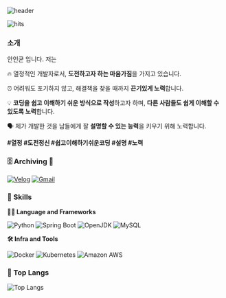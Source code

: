 ![header](https://capsule-render.vercel.app/api?type=waving&color=auto&height=360&text=Easy+coding+makes+happy%21&fontSize=60&fontAlign=50&fontAlignY=30&desc=I%27ll+try+to+code+it+so+that+others+can+recognize+it.&descSize=30&descAlign=50&descAlignY=60)

![hits](https://hits.seeyoufarm.com/api/count/incr/badge.svg?url=https%3A%2F%2Fgithub.com%2Faaingyunii&edge_flat=false&title=%EB%B0%A9%EB%AC%B8%EC%9E%90+%EC%88%98)

### 소개

안인균 입니다. 저는

🔥 열정적인 개발자로서, **도전하고자 하는 마음가짐**을 가지고 있습니다.

⏰ 어려워도 포기하지 않고, 해결책을 찾을 때까지 **끈기있게 노력**합니다.

💡 **코딩을 쉽고 이해하기 쉬운 방식으로 작성**하고자 하며, **다른 사람들도 쉽게 이해할 수 있도록 노력**합니다.

🗣️ 제가 개발한 것을 남들에게 잘 **설명할 수 있는 능력**을 키우기 위해 노력합니다.

**#열정 #도전정신 #쉽고이해하기쉬운코딩 #설명 #노력**

### 🗄️ Archiving 📁
<p>
  
  <a href="https://velog.io/@dlsrbs98"> ![Velog](https://img.shields.io/badge/velog-20C997.svg?&style=for-the-badge&logo=velog&logoColor=white)</a>
  <a href="mailto:dlsrbs98@gmail.com"> ![Gmail](https://img.shields.io/badge/gmail-EA4335.svg?&style=for-the-badge&logo=gmail&logoColor=white)</a>
</p>

### 🦾 Skills

**🧑‍💻 Language and Frameworks**

![Python](https://img.shields.io/badge/python-3776AB.svg?&style=for-the-badge&logo=python&logoColor=white) ![Spring Boot](https://img.shields.io/badge/springboot-6DB33F.svg?&style=for-the-badge&logo=springboot&logoColor=white) ![OpenJDK](https://img.shields.io/badge/openjdk-437291.svg?&style=for-the-badge&logo=openjdk&logoColor=white) ![MySQL](https://img.shields.io/badge/mysql-4479A1.svg?&style=for-the-badge&logo=mysql&logoColor=white) 

**🛠️ Infra and Tools**

![Docker](https://img.shields.io/badge/docker-2496ED.svg?&style=for-the-badge&logo=docker&logoColor=white) ![Kubernetes](https://img.shields.io/badge/kubernetes-326CE5.svg?&style=for-the-badge&logo=kubernetes&logoColor=white) ![Amazon AWS](https://img.shields.io/badge/amazonaws-232F3E.svg?&style=for-the-badge&logo=amazonaws&logoColor=white) 


### 🚌 Top Langs
![Top Langs](https://github-readme-stats.vercel.app/api/top-langs/?username=aaingyunii&layout=compact)


